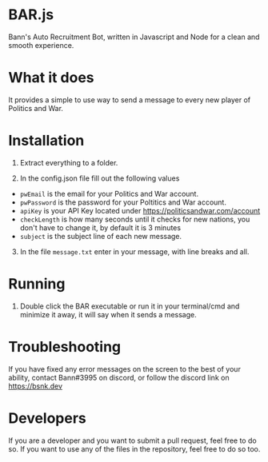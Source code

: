 # BAR.js
Bann's Auto Recruitment Bot, written in Javascript and Node for a clean and smooth experience.

# What it does

It provides a simple to use way to send a message to every new player of Politics and War.

# Installation

1. Extract everything to a folder.

2. In the config.json file fill out the following values
  - `pwEmail` is the email for your Politics and War account.
  - `pwPassword` is the password for your Poltitics and War account.
  - `apiKey` is your API Key located under https://politicsandwar.com/account
  - `checkLength` is how many seconds until it checks for new nations, you don't have to change it, by default it is 3 minutes
  - `subject` is the subject line of each new message.
3. In the file `message.txt` enter in your message, with line breaks and all.
 
 # Running 
 
 1. Double click the BAR executable or run it in your terminal/cmd and minimize it away, it will say when it sends a message.
 
 # Troubleshooting
 
 If you have fixed any error messages on the screen to the best of your ability, contact Bann#3995 on discord, or follow the discord link on https://bsnk.dev
 
 # Developers
 
 If you are a developer and you want to submit a pull request, feel free to do so. If you want to use any of the files in the repository, feel free to do so too.

